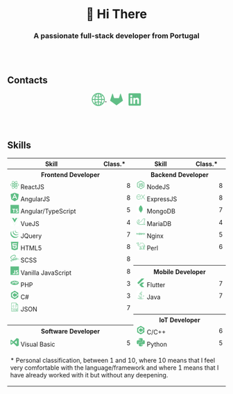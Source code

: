 <h1 align="center">👋 Hi There</h1>
<h3 align="center">A passionate full-stack developer from Portugal</h3>

<br/>
<br/>

<h2>Contacts</h2>

<style>
    a:hover {
        text-decoration: none;
    }
</style>

<p align="center">
    <a href="https://zeruns.com" target="blank">
        <img align="center" src="readme/www.svg" alt="Web" height="30" width="30" />
    </a>
    &nbsp;
    <a href="https://gitlab.com/gilpedrosa" target="blank" style="text-decoration: none;">
        <img align="center" src="readme/gitlab.svg" alt="Gitlab" height="30" width="30" />
    </a>
    &nbsp;
    <a href="https://linkedin.com/in/gil-pedrosa" target="blank" style="text-decoration: none;">
        <img align="center" src="readme/linkedin.svg" alt="Linkedin" height="30" width="30" />
    </a>
</p>

<br/>
<br/>

<h2>Skills</h2>

<table align="center">
    <tr>
        <th>Skill</th>
        <th>Class.*</th>
        <th>Skill</th>
        <th>Class.*</th>
    </tr>
    <tr>
        <th colspan="2">Frontend Developer</th>
        <th colspan="2">Backend Developer</th>
    </tr>
    <tr>
        <td>
            <img
                src="readme/reactjs.svg"
                alt="ReactJS"
                width="20"
            />
            ReactJS
        </td>
        <td align="right">8</td>
        <td>
            <img
                src="readme/nodejs.svg"
                alt="NodeJS"
                width="20"
            />
            NodeJS
        </td>
        <td align="right">8</td>
    </tr>
    <tr>
        <td>
            <img
                src="readme/angularjs.svg"
                alt="AngularJS"
                width="20"
            />
            AngularJS
        </td>
        <td align="right">8</td>
        <td>
            <img
                src="readme/expressjs.svg"
                alt="ExpressJS"
                width="20"
            /> ExpressJS
        </td>
        <td align="right">8</td>
    </tr>
    <tr>
        <td>
            <img
                src="readme/typescript.svg"
                alt="Angular/TypeScript"
                width="20"
            /> Angular/TypeScript</td>
        <td align="right">5</td>
        <td>
            <img
                src="readme/mongodb.svg"
                alt="MongoDB"
                width="20"
            /> MongoDB</td>
        <td align="right">7</td>
    </tr>
    <tr>
        <td>
            <img
                src="readme/vuejs.svg"
                alt="VueJS"
                width="20"
            /> VueJS</td>
        <td align="right">4</td>
        <td>
            <img
                src="readme/mariadb.svg"
                alt="MariaDB"
                width="20"
            /> MariaDB</td>
        <td align="right">4</td>
    </tr>
    <tr>
        <td>
            <img
                src="readme/jquery.svg"
                alt="JQuery"
                width="20"
            /> JQuery</td>
        <td align="right">7</td>
        <td>
            <img
                src="readme/nginx.svg"
                alt="Nginx"
                width="20"
            /> Nginx</td>
        <td align="right">5</td>
    </tr>
    <tr>
        <td>
            <img
                src="readme/html5.svg"
                alt="HTML5"
                width="20"
            /> HTML5</td>
        <td align="right">8</td>
        <td>
            <img
                src="readme/perl.svg"
                alt="Perl"
                width="20"
            /> Perl</td>
        <td align="right">6</td>
    </tr>
    <tr>
        <td>
            <img
                src="readme/sass.svg"
                alt="SCSS"
                width="20"
            /> SCSS</td>
        <td align="right">8</td>
        <td colspan="2"></td>
    </tr>
    <tr>
        <td>
            <img
                src="readme/javascript.svg"
                alt="Vanilla JavaScript"
                width="20"
            /> Vanilla JavaScript</td>
        <td align="right">8</td>
        <th colspan="2">Mobile Developer</th>
    </tr>
    <tr>
        <td>
            <img
                src="readme/php.svg"
                alt="PHP"
                width="20"
            /> PHP</td>
        <td align="right">3</td>
        <td>
            <img
                src="readme/flutter.svg"
                alt="Flutter"
                width="20"
            /> Flutter</td>
        <td align="right">7</td>
    </tr>
    <tr>
        <td>
            <img
                src="readme/csharp.svg"
                alt="C#"
                width="20"
            /> C#</td>
        <td align="right">3</td>
        <td>
            <img
                src="readme/java.svg"
                alt="Java"
                width="20"
            /> Java</td>
        <td align="right">7</td>
    </tr>
    <tr>
        <td>
            <img
                src="readme/json.svg"
                alt="JSON"
                width="20"
            /> JSON</td>
        <td align="right">7</td>
        <td colspan="2"></td>
    </tr>
    <tr>
        <td colspan="2"></td>
        <th colspan="2">IoT Developer</th>
    </tr>
    <tr>
        <th colspan="2">Software Developer</th>
        <td>
            <img
                src="readme/cplusplus.svg"
                alt="C/C++"
                width="20"
            /> C/C++</td>
        <td align="right">6</td>
    </tr>
    <tr>
        <td>
            <img
                src="readme/visualbasic.svg"
                alt="Visual Basic"
                width="20"
            /> Visual Basic</td>
        <td align="right">5</td>
        <td>
            <img
                src="readme/python.svg"
                alt="Python"
                width="20"
            /> Python</td>
        <td align="right">5</td>
    </tr>
    <tr>
        <td colspan="4">
            <p></p>
            <p>
                * Personal classification, between 1 and 10, where 10 means that I feel very comfortable with the language/framework and where 1 means that I have already worked with it but without any deepening.
            </p>
        </th>
    </tr>
</table>
